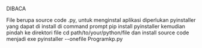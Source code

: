 DIBACA

File berupa source code .py, untuk menginstal aplikasi diperlukan pyinstaller yang dapat di install di command prompt
pip install pyinstaller
kemudian pindah ke direktori file
cd path/to/your/python/file
dan install source code menjadi exe
pyinstaller --onefile Programkp.py
